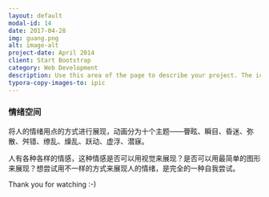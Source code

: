 ```yaml
---
layout: default
modal-id: 14
date: 2017-04-28
img: guang.png
alt: image-alt
project-date: April 2014
client: Start Bootstrap
category: Web Development
description: Use this area of the page to describe your project. The icon above is part of a free icon set by <a href="https://sellfy.com/p/8Q9P/jV3VZ/">Flat Icons</a>. On their website, you can download their free set with 16 icons, or you can purchase the entire set with 146 icons for only $12!
typora-copy-images-to: ipic
---
```


### 情绪空间



将人的情绪用点的方式进行展现，动画分为十个主题——瞢眩、瞬目、昏迷、弥散、舛错、缭乱、燥乱、跃动、虚浮、潜寐。

人有各种各样的情感，这种情感是否可以用视觉来展现？是否可以用最简单的图形来展现？想尝试用不一样的方式来展现人的情绪，是完全的一种自我尝试。







Thank you for watching  :-)

